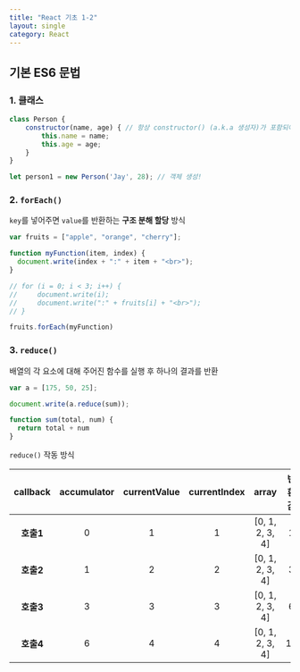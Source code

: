 ```yaml
---
title: "React 기초 1-2"
layout: single
category: React
---
```


## 기본 ES6 문법

### 1. 클래스

```js
class Person {
  	constructor(name, age) { // 항상 constructor() (a.k.a 생성자)가 포함되어야 함
      	this.name = name;
      	this.age = age;
    }
}

let person1 = new Person('Jay', 28); // 객체 생성!
```

### 2. `forEach()`

`key`를 넣어주면 `value`를 반환하는 **구조 분해 할당** 방식

```js
var fruits = ["apple", "orange", "cherry"];

function myFunction(item, index) {
  document.write(index + ":" + item + "<br>"); 
}

// for (i = 0; i < 3; i++) {
//     document.write(i);
//     document.write(":" + fruits[i] + "<br>");
// }

fruits.forEach(myFunction)
```

### 3. `reduce()`

배열의 각 요소에 대해 주어진 함수를 실행 후 하나의 결과를 반환

```js
var a = [175, 50, 25];

document.write(a.reduce(sum));

function sum(total, num) {
  return total + num
}
```

`reduce()` 작동 방식

| callback  | **accumulator** | **currentValue** | **currentIndex** |    **array**    | **반환값** |
| :-------: | :-------------: | :--------------: | :--------------: | :-------------: | :--------: |
| **호출1** |        0        |        1         |        1         | [0, 1, 2, 3, 4] |     1      |
| **호출2** |        1        |        2         |        2         | [0, 1, 2, 3, 4] |     3      |
| **호출3** |        3        |        3         |        3         | [0, 1, 2, 3, 4] |     6      |
| **호출4** |        6        |        4         |        4         | [0, 1, 2, 3, 4] |     10     |

